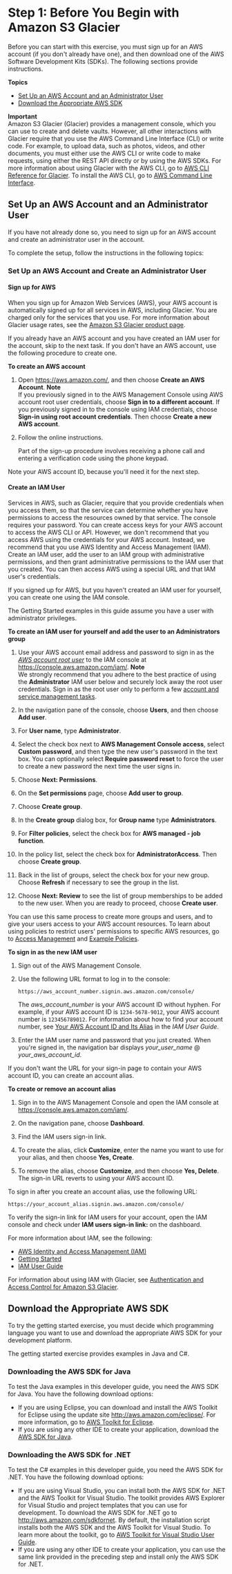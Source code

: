 # Step 1: Before You Begin with Amazon S3 Glacier<a name="getting-started-before-you-begin"></a>

Before you can start with this exercise, you must sign up for an AWS account \(if you don't already have one\), and then download one of the AWS Software Development Kits \(SDKs\)\. The following sections provide instructions\.

**Topics**
+ [Set Up an AWS Account and an Administrator User](#setup)
+ [Download the Appropriate AWS SDK](#getting-started-download-sdk)

**Important**  
Amazon S3 Glacier \(Glacier\) provides a management console, which you can use to create and delete vaults\. However, all other interactions with Glacier require that you use the AWS Command Line Interface \(CLI\) or write code\. For example, to upload data, such as photos, videos, and other documents, you must either use the AWS CLI or write code to make requests, using either the REST API directly or by using the AWS SDKs\. For more information about using Glacier with the AWS CLI, go to [AWS CLI Reference for Glacier](http://docs.aws.amazon.com/cli/latest/reference/glacier/index.html)\. To install the AWS CLI, go to [AWS Command Line Interface](http://aws.amazon.com/cli/)\.

## Set Up an AWS Account and an Administrator User<a name="setup"></a>

If you have not already done so, you need to sign up for an AWS account and create an administrator user in the account\. 

To complete the setup, follow the instructions in the following topics:

### Set Up an AWS Account and Create an Administrator User<a name="setting-up"></a>

#### Sign up for AWS<a name="setting-up-signup"></a>

When you sign up for Amazon Web Services \(AWS\), your AWS account is automatically signed up for all services in AWS, including Glacier\. You are charged only for the services that you use\. For more information about Glacier usage rates, see the [Amazon S3 Glacier product page](https://aws.amazon.com/glacier/)\.

If you already have an AWS account and you have created an IAM user for the account, skip to the next task\. If you don't have an AWS account, use the following procedure to create one\.

**To create an AWS account**

1. Open [https://aws\.amazon\.com/](https://aws.amazon.com/), and then choose **Create an AWS Account**\.
**Note**  
If you previously signed in to the AWS Management Console using AWS account root user credentials, choose **Sign in to a different account**\. If you previously signed in to the console using IAM credentials, choose **Sign\-in using root account credentials**\. Then choose **Create a new AWS account**\.

1. Follow the online instructions\.

   Part of the sign\-up procedure involves receiving a phone call and entering a verification code using the phone keypad\.

Note your AWS account ID, because you'll need it for the next step\.

#### Create an IAM User<a name="setting-up-iam"></a>

Services in AWS, such as Glacier, require that you provide credentials when you access them, so that the service can determine whether you have permissions to access the resources owned by that service\. The console requires your password\. You can create access keys for your AWS account to access the AWS CLI or API\. However, we don't recommend that you access AWS using the credentials for your AWS account\. Instead, we recommend that you use AWS Identity and Access Management \(IAM\)\. Create an IAM user, add the user to an IAM group with administrative permissions, and then grant administrative permissions to the IAM user that you created\. You can then access AWS using a special URL and that IAM user's credentials\.

If you signed up for AWS, but you haven't created an IAM user for yourself, you can create one using the IAM console\.

The Getting Started examples in this guide assume you have a user with administrator privileges\.

**To create an IAM user for yourself and add the user to an Administrators group**

1. Use your AWS account email address and password to sign in as the *[AWS account root user](https://docs.aws.amazon.com/IAM/latest/UserGuide/id_root-user.html)* to the IAM console at [https://console\.aws\.amazon\.com/iam/](https://console.aws.amazon.com/iam/)\.
**Note**  
We strongly recommend that you adhere to the best practice of using the **Administrator** IAM user below and securely lock away the root user credentials\. Sign in as the root user only to perform a few [account and service management tasks](https://docs.aws.amazon.com/general/latest/gr/aws_tasks-that-require-root.html)\.

1. In the navigation pane of the console, choose **Users**, and then choose **Add user**\.

1. For **User name**, type **Administrator**\.

1. Select the check box next to **AWS Management Console access**, select **Custom password**, and then type the new user's password in the text box\. You can optionally select **Require password reset** to force the user to create a new password the next time the user signs in\.

1. Choose **Next: Permissions**\.

1. On the **Set permissions** page, choose **Add user to group**\.

1. Choose **Create group**\.

1. In the **Create group** dialog box, for **Group name** type **Administrators**\.

1. For **Filter policies**, select the check box for **AWS managed \- job function**\.

1. In the policy list, select the check box for **AdministratorAccess**\. Then choose **Create group**\.

1. Back in the list of groups, select the check box for your new group\. Choose **Refresh** if necessary to see the group in the list\.

1. Choose **Next: Review** to see the list of group memberships to be added to the new user\. When you are ready to proceed, choose **Create user**\.

You can use this same process to create more groups and users, and to give your users access to your AWS account resources\. To learn about using policies to restrict users' permissions to specific AWS resources, go to [Access Management](https://docs.aws.amazon.com/IAM/latest/UserGuide/access.html) and [Example Policies](https://docs.aws.amazon.com/IAM/latest/UserGuide/access_policies_examples.html)\.

**To sign in as the new IAM user**

1. Sign out of the AWS Management Console\.

1. Use the following URL format to log in to the console:

   ```
   https://aws_account_number.signin.aws.amazon.com/console/
   ```

   The *aws\_account\_number* is your AWS account ID without hyphen\. For example, if your AWS account ID is `1234-5678-9012`, your AWS account number is `123456789012`\. For information about how to find your account number, see [Your AWS Account ID and Its Alias](https://docs.aws.amazon.com/IAM/latest/UserGuide/console_account-alias.html) in the *IAM User Guide*\.

1. Enter the IAM user name and password that you just created\. When you're signed in, the navigation bar displays *your\_user\_name* @ *your\_aws\_account\_id*\.

If you don't want the URL for your sign\-in page to contain your AWS account ID, you can create an account alias\. 

**To create or remove an account alias**

1. Sign in to the AWS Management Console and open the IAM console at [https://console\.aws\.amazon\.com/iam/](https://console.aws.amazon.com/iam/)\.

1. On the navigation pane, choose **Dashboard**\.

1. Find the IAM users sign\-in link\.

1. To create the alias, click **Customize**, enter the name you want to use for your alias, and then choose **Yes, Create**\.

1. To remove the alias, choose **Customize**, and then choose **Yes, Delete**\. The sign\-in URL reverts to using your AWS account ID\.

To sign in after you create an account alias, use the following URL:

```
https://your_account_alias.signin.aws.amazon.com/console/
```

To verify the sign\-in link for IAM users for your account, open the IAM console and check under **IAM users sign\-in link:** on the dashboard\.

For more information about IAM, see the following:
+ [AWS Identity and Access Management \(IAM\)](https://aws.amazon.com/iam/)
+ [Getting Started](https://docs.aws.amazon.com/IAM/latest/UserGuide/getting-started.html)
+ [IAM User Guide](https://docs.aws.amazon.com/IAM/latest/UserGuide/)

For information about using IAM with Glacier, see [Authentication and Access Control for Amazon S3 Glacier](auth-and-access-control.md)\.

## Download the Appropriate AWS SDK<a name="getting-started-download-sdk"></a>

To try the getting started exercise, you must decide which programming language you want to use and download the appropriate AWS SDK for your development platform\.

The getting started exercise provides examples in Java and C\#\. 

### Downloading the AWS SDK for Java<a name="getting-started-download-sdk-java"></a>

To test the Java examples in this developer guide, you need the AWS SDK for Java\. You have the following download options: 
+ If you are using Eclipse, you can download and install the AWS Toolkit for Eclipse using the update site [http://aws\.amazon\.com/eclipse/](http://aws.amazon.com/eclipse/)\. For more information, go to [AWS Toolkit for Eclipse](http://aws.amazon.com/eclipse/)\.
+ If you are using any other IDE to create your application, download the [AWS SDK for Java](http://aws.amazon.com/sdkforjava)\. 

### Downloading the AWS SDK for \.NET<a name="getting-started-download-sdk-dotnet"></a>

To test the C\# examples in this developer guide, you need the AWS SDK for \.NET\. You have the following download options:
+ If you are using Visual Studio, you can install both the AWS SDK for \.NET and the AWS Toolkit for Visual Studio\. The toolkit provides AWS Explorer for Visual Studio and project templates that you can use for development\. To download the AWS SDK for \.NET go to [http://aws\.amazon\.com/sdkfornet](http://aws.amazon.com/sdkfornet/)\. By default, the installation script installs both the AWS SDK and the AWS Toolkit for Visual Studio\. To learn more about the toolkit, go to [AWS Toolkit for Visual Studio User Guide](https://docs.aws.amazon.com/AWSToolkitVS/latest/UserGuide/)\. 
+ If you are using any other IDE to create your application, you can use the same link provided in the preceding step and install only the AWS SDK for \.NET\. 